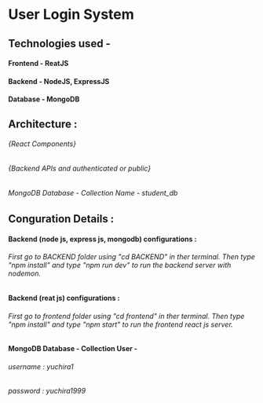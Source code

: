 # User Login System

## Technologies used - 
####                     Frontend - ReatJS
####                     Backend  - NodeJS, ExpressJS
####                     Database - MongoDB 


## Architecture  :
######  {React Components}
###### {Backend APIs and authenticated or public}
###### MongoDB Database - Collection Name - student_db

## Conguration Details  :
####  Backend (node js, express js, mongodb) configurations : 
###### First go to BACKEND folder using "cd BACKEND" in ther terminal. Then type "npm install" and type "npm run dev" to run the backend server with nodemon.

####  Backend (reat js) configurations : 
###### First go to frontend folder using "cd frontend" in ther terminal. Then type "npm install" and type "npm start" to run the frontend react js server.

####  MongoDB Database - Collection User - 
###### username : yuchira1 
###### password : yuchira1999

